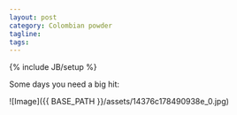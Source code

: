 ```yaml
---
layout: post
category: Colombian powder
tagline: 
tags: 
---
```

{% include JB/setup %}

Some days you need a big hit:

 ![Image]({{ BASE_PATH }}/assets/14376c178490938e_0.jpg)
